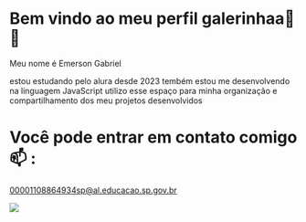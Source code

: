 # Bem vindo ao meu perfil galerinhaa👾👾

Meu nome é Emerson Gabriel

estou estudando pelo alura desde 2023
tembém estou me desenvolvendo na linguagem JavaScript
utilizo esse espaço para minha organização e compartilhamento dos meu projetos desenvolvidos

# Você pode entrar em contato comigo 📫 :
00001108864934sp@al.educacao.sp.gov.br

![](https://media1.tenor.com/m/MFkDshpErfMAAAAC/gjirlfriend.gif)

